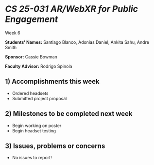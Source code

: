 # *CS 25-031 AR/WebXR for Public Engagement*

Week 6

**Students' Names:**
Santiago Blanco, 
Adonias Daniel, 
Ankita Sahu, 
Andre Smith 

**Sponsor:**
Cassie Bowman

**Faculty Advisor:**
Rodrigo Spinola

## 1) Accomplishments this week ##
   - Ordered headsets
   - Submitted project proposal

## 2) Milestones to be completed next week ##
   - Begin working on poster
   - Begin headset testing

## 3) Issues, problems or concerns ##
   - No issues to report!
